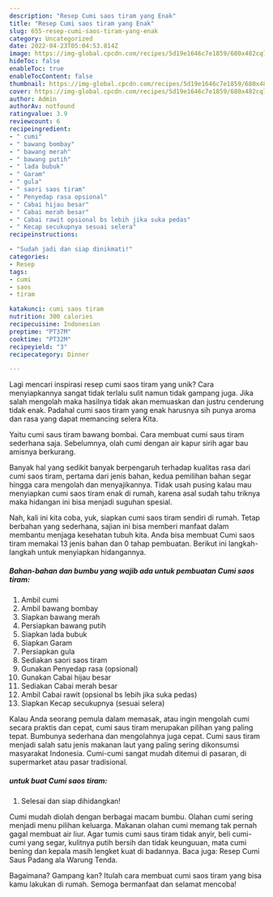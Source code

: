 ```yaml
---
description: "Resep Cumi saos tiram yang Enak"
title: "Resep Cumi saos tiram yang Enak"
slug: 655-resep-cumi-saos-tiram-yang-enak
category: Uncategorized
date: 2022-04-23T05:04:53.814Z
image: https://img-global.cpcdn.com/recipes/5d19e1646c7e1859/680x482cq70/cumi-saos-tiram-foto-resep-utama.jpg
hideToc: false
enableToc: true
enableTocContent: false
thumbnail: https://img-global.cpcdn.com/recipes/5d19e1646c7e1859/680x482cq70/cumi-saos-tiram-foto-resep-utama.jpg
cover: https://img-global.cpcdn.com/recipes/5d19e1646c7e1859/680x482cq70/cumi-saos-tiram-foto-resep-utama.jpg
author: Admin
authorAv: notfound
ratingvalue: 3.9
reviewcount: 6
recipeingredient:
- " cumi"
- " bawang bombay"
- " bawang merah"
- " bawang putih"
- " lada bubuk"
- " Garam"
- " gula"
- " saori saos tiram"
- " Penyedap rasa opsional"
- " Cabai hijau besar"
- " Cabai merah besar"
- " Cabai rawit opsional bs lebih jika suka pedas"
- " Kecap secukupnya sesuai selera"
recipeinstructions:

- "Sudah jadi dan siap dinikmati!"
categories:
- Resep
tags:
- cumi
- saos
- tiram

katakunci: cumi saos tiram 
nutrition: 300 calories
recipecuisine: Indonesian
preptime: "PT37M"
cooktime: "PT32M"
recipeyield: "3"
recipecategory: Dinner

---
```





Lagi mencari inspirasi resep cumi saos tiram yang unik? Cara menyiapkannya sangat tidak terlalu sulit namun tidak gampang juga. Jika salah mengolah maka hasilnya tidak akan memuaskan dan justru cenderung tidak enak. Padahal cumi saos tiram yang enak harusnya sih punya aroma dan rasa yang dapat memancing selera Kita.





Yaitu cumi saus tiram bawang bombai. Cara membuat cumi saus tiram sederhana saja. Sebelumnya, olah cumi dengan air kapur sirih agar bau amisnya berkurang.

Banyak hal yang sedikit banyak berpengaruh terhadap kualitas rasa dari cumi saos tiram, pertama dari jenis bahan, kedua pemilihan bahan segar hingga cara mengolah dan menyajikannya. Tidak usah pusing kalau mau menyiapkan cumi saos tiram enak di rumah, karena asal sudah tahu triknya maka hidangan ini bisa menjadi suguhan spesial.






Nah, kali ini kita coba, yuk, siapkan cumi saos tiram sendiri di rumah. Tetap berbahan yang sederhana, sajian ini bisa memberi manfaat dalam membantu menjaga kesehatan tubuh kita. Anda bisa membuat Cumi saos tiram memakai 13 jenis bahan dan 0 tahap pembuatan. Berikut ini langkah-langkah untuk menyiapkan hidangannya.

<!--inarticleads1-->

##### Bahan-bahan dan bumbu yang wajib ada untuk pembuatan Cumi saos tiram:

1. Ambil  cumi
1. Ambil  bawang bombay
1. Siapkan  bawang merah
1. Persiapkan  bawang putih
1. Siapkan  lada bubuk
1. Siapkan  Garam
1. Persiapkan  gula
1. Sediakan  saori saos tiram
1. Gunakan  Penyedap rasa (opsional)
1. Gunakan  Cabai hijau besar
1. Sediakan  Cabai merah besar
1. Ambil  Cabai rawit (opsional bs lebih jika suka pedas)
1. Siapkan  Kecap secukupnya (sesuai selera)


Kalau Anda seorang pemula dalam memasak, atau ingin mengolah cumi secara praktis dan cepat, cumi saus tiram merupakan pilihan yang paling tepat. Bumbunya sederhana dan mengolahnya juga cepat. Cumi saus tiram menjadi salah satu jenis makanan laut yang paling sering dikonsumsi masyarakat Indonesia. Cumi-cumi sangat mudah ditemui di pasaran, di supermarket atau pasar tradisional. 

<!--inarticleads2-->

#####  untuk buat Cumi saos tiram:


1. Selesai dan siap dihidangkan!

Cumi mudah diolah dengan berbagai macam bumbu. Olahan cumi sering menjadi menu pilihan keluarga. Makanan olahan cumi memang tak pernah gagal membuat air liur. Agar tumis cumi saus tiram tidak anyir, beli cumi-cumi yang segar, kulitnya putih bersih dan tidak keunguuan, mata cumi bening dan kepala masih lengket kuat di badannya. Baca juga: Resep Cumi Saus Padang ala Warung Tenda. 

Bagaimana? Gampang kan? Itulah cara membuat cumi saos tiram yang bisa kamu lakukan di rumah. Semoga bermanfaat dan selamat mencoba!
